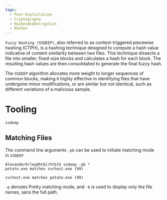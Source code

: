 ```yaml
---
tags:
  - Post-Exploitation
  - Cryptography
  - HashesAndEncryption
  - Hashes
---
```

`Fuzzy Hashing (SSDEEP)`, also referred to as context-triggered piecewise hashing (CTPH), is a hashing technique designed to compute a hash value indicative of content similarity between two files. This technique dissects a file into smaller, fixed-size blocks and calculates a hash for each block. The resulting hash values are then consolidated to generate the final fuzzy hash.

The `SSDEEP` algorithm allocates more weight to longer sequences of common blocks, making it highly effective in identifying files that have undergone minor modifications, or are similar but not identical, such as different variations of a malicious sample.


# Tooling

```shell-session
ssdeep 
```

## Matching Files

The command line arguments `-pb` can be used to initiate matching mode in `SSDEEP`

```shell-session
AlexanderOrley@htb[/htb]$ ssdeep -pb *
potato.exe matches svchost.exe (99)

svchost.exe matches potato.exe (99)
```

`-p` denotes Pretty matching mode, and `-b` is used to display only the file names, sans the full path.